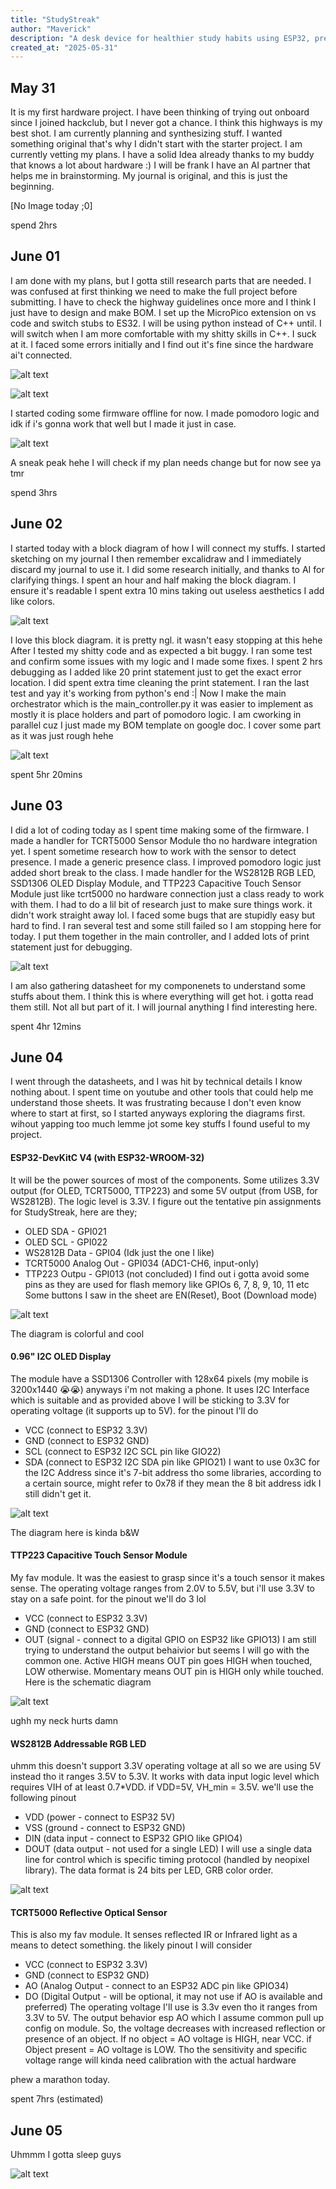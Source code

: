```yaml
---
title: "StudyStreak"
author: "Maverick"
description: "A desk device for healthier study habits using ESP32, presence sensing, and an OLED display."
created_at: "2025-05-31" 
---
```


## May 31

It is my first hardware project. I have been thinking of trying out onboard since I joined hackclub, but I never got a chance.
I think this highways is my best shot. I am currently planning and synthesizing stuff. I wanted something original that's why I didn't start with the starter project.
I am currently vetting my plans. I have a solid Idea already thanks to my buddy that knows a lot about hardware :)
I will be frank I have an AI partner that helps me in brainstorming. My journal is original, and this is just the beginning. 

[No Image today ;0]

spend 2hrs

## June 01

I am done with my plans, but I gotta still research parts that are needed. 
I was confused at first thinking we need to make the full project before submitting. I have to check the highway guidelines once more
and I think I just have to design and make BOM. I set up the MicroPico extension on vs code and switch stubs to ES32. 
I will be using python instead of C++ until. I will switch when I am more comfortable with my shitty skills in C++. I suck at it.
I faced some errors initially and I find out it's fine since the hardware ai't connected. 

![alt text](images/image.png)

![alt text](images/image-1.png)

I started coding some firmware offline for now. I made pomodoro logic and idk if i's gonna work that well but I made it just in case.

![alt text](images/image-2.png)

A sneak peak hehe
I will check if my plan needs change but for now see ya tmr

spend 3hrs

## June 02

I started today with a block diagram of how I will connect my stuffs. I started sketching on my journal
I then remember excalidraw and I immediately discard my journal to use it. I did some research initially, 
and thanks to AI for clarifying things. I spent an hour and half making the block diagram. I ensure it's readable
I spent extra 10 mins taking out useless aesthetics I add like colors. 

![alt text](images/studystreak_sketch.png)

I love this block diagram. it is pretty ngl. it wasn't easy stopping at this hehe
After I tested my shitty code and as expected a bit buggy. I ran some test and confirm some issues with my logic and I made some fixes.
I spent 2 hrs debugging as I added like 20 print statement just to get the exact error location. I did spent extra time cleaning the 
print statement. I ran the last test and yay it's working from python's end :|
Now I make the main orchestrator which is the main_controller.py
it was easier to implement as mostly it is place holders and part of pomodoro logic. 
I am cworking in parallel cuz I just made my BOM template on google doc. I cover some part as it was just rough hehe

![alt text](images/bom1.png)

spent 5hr 20mins

## June 03

I did a lot of coding today as I spent time making some of the firmware. I made a handler for TCRT5000 Sensor Module tho no hardware integration yet. I spent sometime research how to work with the sensor to detect presence. I made a generic presence class.
I improved pomodoro logic just added short break to the class. I made handler for the WS2812B RGB LED, SSD1306 OLED Display Module, and TTP223 Capacitive Touch Sensor Module just like tcrt5000 no hardware connection just a class ready to work with them. I had to do a lil bit of research just to make sure things work. it didn't work straight away lol. I faced some bugs that are stupidly easy but hard to find. I ran several test and some still failed so I am stopping here for today. I put them together in the main controller, and I added lots of print statement just for debugging. 

![alt text](images/image-3.png)

I am also gathering datasheet for my componenets to understand some stuffs about them. I think this is where everything will get hot. i gotta read them still. Not all but part of it. I will journal anything I find interesting here.

spent 4hr 12mins

## June 04

I went through the datasheets, and I was hit by technical details I know nothing about. I spent time on youtube and other tools that could help me understand those sheets. It was frustrating because I don't even know where to start at first, so I started anyways exploring the diagrams first. wihout yapping too much lemme jot some key stuffs I found useful to my project.

#### ESP32-DevKitC V4 (with ESP32-WROOM-32)

It will be the power sources of most of the components. Some utilizes 3.3V output (for OLED, TCRT5000, TTP223) and some 5V output (from USB, for WS2812B). The logic level is 3.3V. I figure out the tentative pin assignments for StudyStreak, here are they;
- OLED SDA - GPI021
- OLED SCL - GPI022
- WS2812B Data - GPI04 (Idk just the one I like)
- TCRT5000 Analog Out - GPI034 (ADC1-CH6, input-only)
- TTP223 Outpu - GPI013 (not concluded)
I find out i gotta avoid some pins as they are used for flash memory like GPIOs 6, 7, 8, 9, 10, 11 etc
Some buttons I saw in the sheet are EN(Reset), Boot (Download mode)

![alt text](images/esp32_diagram.png)

The diagram is colorful and cool

#### 0.96" I2C OLED Display

The module have a SSD1306 Controller with 128x64 pixels (my mobile is 3200x1440 😭😭) anyways i'm not making a phone. It uses I2C Interface which is suitable and as provided above I will be sticking to 3.3V for operating voltage (it supports up to 5V). for the pinout I'll do
- VCC (connect to ESP32 3.3V)
- GND (connect to ESP32 GND)
- SCL (connect to ESP32 I2C SCL pin like GIO22)
- SDA (connect to ESP32 I2C SDA pin like GPIO21)
I want to use 0x3C for the I2C Address since it's 7-bit address tho some libraries, according to a certain source, might refer to 0x78 if they mean the 8 bit address idk I still didn't get it.

![alt text](images/oled_diagram.png)

The diagram here is kinda b&W

#### TTP223 Capacitive Touch Sensor Module

My fav module. It was the easiest to grasp since it's a touch sensor it makes sense. The operating voltage ranges from 2.0V to 5.5V, but i'll use 3.3V to stay on a safe point. for the pinout we'll do 3 lol
- VCC (connect to ESP32 3.3V)
- GND (connect to ESP32 GND)
- OUT (signal - connect to a digital GPIO on ESP32 like GPIO13)
I am still trying to understand the output behaivior but seems I will go with the common one. Active HIGH means OUT pin goes HIGH when touched, LOW otherwise. Momentary means OUT pin is HIGH only while touched. Here is the schematic diagram 

![alt text](images/ttp223_diagram.png)

ughh my neck hurts damn

#### WS2812B Addressable RGB LED

uhmm this doesn't support 3.3V operating voltage at all so we are using 5V instead tho it ranges 3.5V to 5.3V. It works with data input logic level which requires VIH of at least 0.7*VDD. if VDD=5V, VH_min = 3.5V. we'll use the following pinout
- VDD (power - connect to ESP32 5V)
- VSS (ground - connect to ESP32 GND)
- DIN (data input - connect to ESP32 GPIO like GPIO4)
- DOUT (data output - not used for a single LED)
I will use a single data line for control which is specific timing protocol (handled by neopixel library). The data format is 24 bits per LED, GRB color order.

![alt text](images/ws2812b_diagram.png)

#### TCRT5000 Reflective Optical Sensor

This is also my fav module. It senses reflected IR or Infrared light as a means to detect something. the likely pinout I will consider
- VCC (connect to ESP32 3.3V)
- GND (connect to ESP32 GND)
- AO (Analog Output - connect to an ESP32 ADC pin like GPIO34)
- DO (Digital Output - will be optional, it may not use if AO is available and preferred)
The operating voltage I'll use is 3.3v even tho it ranges from 3.3V to 5V. The output behavior esp AO which I assume common pull up config on module. So, the voltage decreases with increased reflection or presence of an object. If no object = AO voltage is HIGH, near VCC. if Object present = AO voltage is LOW. Tho the sensitivity and specific voltage range will kinda need calibration with the actual hardware

phew a marathon today.

spent 7hrs (estimated)

## June 05

Uhmmm I gotta sleep guys 

![alt text](images/call.png)

